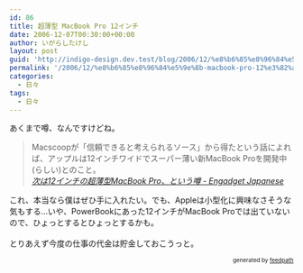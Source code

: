 ```yaml
---
id: 86
title: 超薄型 MacBook Pro 12インチ
date: 2006-12-07T00:30:00+00:00
author: いがらしたけし
layout: post
guid: 'http://indigo-design.dev.test/blog/2006/12/%e8%b6%85%e8%96%84%e5%9e%8b-macbook-pro-12%e3%82%a4%e3%83%b3%e3%83%81/'
permalink: '/2006/12/%e8%b6%85%e8%96%84%e5%9e%8b-macbook-pro-12%e3%82%a4%e3%83%b3%e3%83%81/'
categories:
  - 日々
tags:
  - 日々
---
```

あくまで噂、なんですけどね。<br /><blockquote>Macscoopが「信頼できると考えられるソース」から得たという話によれば、アップルは12インチワイドでスーパー薄い新MacBook Proを開発中(らしい)とのこと。<br /><cite><a href="http://japanese.engadget.com/2006/12/04/slim-macbook-pro-rumor/">次は12インチの超薄型MacBook Pro、という噂 - Engadget Japanese</a></cite></blockquote>
これ、本当なら僕はぜひ手に入れたい。でも、Appleは小型化に興味なさそうな気もする…いや、PowerBookにあった12インチがMacBook Proでは出ていないので、ひょっとするとひょっとするかも。<br /><br />とりあえず今度の仕事の代金は貯金しておこうっと。<br />
<div style="text-align: right;font-size: 10px">
&nbsp;&nbsp;<span>generated by <a href="http://feedpath.jp">feedpath</a></span>
</div>